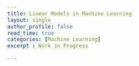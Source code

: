 ```yaml
---
title: Linear Models in Machine Learning
layout: single
author_profile: false
read_time: true
categories: [Machine Learning]
excerpt : Work in Progress

---
```

